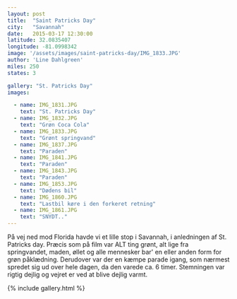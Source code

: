 ```yaml
---
layout: post
title:  "Saint Patricks Day"
city:   "Savannah"
date:   2015-03-17 12:30:00
latitude: 32.0835407
longitude: -81.0998342
image: '/assets/images/saint-patricks-day/IMG_1833.JPG'
author: 'Line Dahlgreen'
miles: 250
states: 3

gallery: "St. Patricks Day"
images:

  - name: IMG_1831.JPG
    text: "St. Patricks Day"
  - name: IMG_1832.JPG
    text: "Grøn Coca Cola"
  - name: IMG_1833.JPG
    text: "Grønt springvand"
  - name: IMG_1837.JPG
    text: "Paraden"
  - name: IMG_1841.JPG
    text: "Paraden"
  - name: IMG_1843.JPG
    text: "Paraden"
  - name: IMG_1853.JPG
    text: "Dødens bil"
  - name: IMG_1860.JPG
    text: "Lastbil køre i den forkeret retning"
  - name: IMG_1861.JPG
    text: "SNYDT.."
---
```


På vej ned mod Florida havde vi et lille stop i Savannah, i anledningen af St. Patricks day. Præcis som på film var ALT ting grønt, alt lige fra springvandet, maden, øllet og alle mennesker bar' en eller anden form for grøn påklædning. Derudover var der en kæmpe parade igang, som nærmest spredet sig ud over hele dagen, da den varede ca. 6 timer. Stemningen var rigtig dejlig og vejret er ved at blive dejlig varmt. 



{% include gallery.html %}







